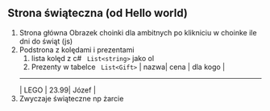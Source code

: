## Strona świąteczna (od Hello world)
1. Strona główna Obrazek choinki
dla ambitnych po klikniciu w choinke ile dni do świąt (js)
2. Podstrona z kolędami i prezentami 
   1. lista kolęd z c# ``` List<string>``` jako ol
   2. Prezenty w tabelce ``` List<Gift>``` 
   |  nazwa| cena | dla kogo |
   ---------------------------
   | LEGO  | 23.99| Józef    |
3. Zwyczaje świąteczne np żarcie 
